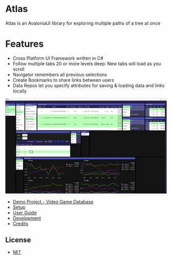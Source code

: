 # Atlas
Atlas is an AvaloniaUI library for exploring multiple paths of a tree at once

# Features
* Cross Platform UI Framework written in C#
* Follow multiple tabs 20 or more levels deep. New tabs will load as you scroll
* Navigator remembers all previous selections
* Create Bookmarks to share links between users
* Data Repos let you specify attributes for saving & loading data and links locally

![Atlas UI](/Images/Screenshots/ColumnTypes_CustomControl_Charts.png)

* [Demo Project - Video Game Database](https://github.com/garyhertel/VideoGamesDB)
* [Setup](Docs/Setup.md)
* [User Guide](Docs/UserGuide.md)
* [Development](Docs/Dev/Development.md)
* [Credits](Docs/Credits.md)

## License
* [MIT](LICENSE)